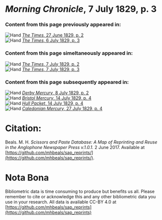 # *Morning Chronicle*, 7 July 1829, p. 3  
  
### Content from this page previously appeared in:  
![Hand](http://scissorsandpaste.net/wp-content/uploads/2017/06/smallhandpointer.png) [*The Times*, 27 June 1829, p. 2](https://mhbeals.github.io/sap_html/The-Times/The-Times-27-June-1829-p-2)  
![Hand](http://scissorsandpaste.net/wp-content/uploads/2017/06/smallhandpointer.png) [*The Times*, 6 July 1829, p. 3](https://mhbeals.github.io/sap_html/The-Times/The-Times-6-July-1829-p-3)  
  
### Content from this page simeltaneously appeared in:  
![Hand](http://scissorsandpaste.net/wp-content/uploads/2017/06/smallhandpointer.png) [*The Times*, 7 July 1829, p. 2](https://mhbeals.github.io/sap_html/The-Times/The-Times-7-July-1829-p-2)  
![Hand](http://scissorsandpaste.net/wp-content/uploads/2017/06/smallhandpointer.png) [*The Times*, 7 July 1829, p. 3](https://mhbeals.github.io/sap_html/The-Times/The-Times-7-July-1829-p-3)  
  
### Content from this page subsequently appeared in:  
![Hand](http://scissorsandpaste.net/wp-content/uploads/2017/06/smallhandpointer.png) [*Derby Mercury*, 8 July 1829, p. 2](https://mhbeals.github.io/sap_html/Derby-Mercury/Derby-Mercury-8-July-1829-p-2)  
![Hand](http://scissorsandpaste.net/wp-content/uploads/2017/06/smallhandpointer.png) [*Bristol Mercury*, 14 July 1829, p. 4](https://mhbeals.github.io/sap_html/Bristol-Mercury/Bristol-Mercury-14-July-1829-p-4)  
![Hand](http://scissorsandpaste.net/wp-content/uploads/2017/06/smallhandpointer.png) [*Hull Packet*, 14 July 1829, p. 4](https://mhbeals.github.io/sap_html/Hull-Packet/Hull-Packet-14-July-1829-p-4)  
![Hand](http://scissorsandpaste.net/wp-content/uploads/2017/06/smallhandpointer.png) [*Caledonian Mercury*, 27 July 1829, p. 4](https://mhbeals.github.io/sap_html/Caledonian-Mercury/Caledonian-Mercury-27-July-1829-p-4)  


# Citation: 

Beals. M. H. *Scissors and Paste Database: A Map of Reprinting and Reuse in the Anglophone Newspaper Press v.1.0.1.* 2 June 2017. Available at [https://github.com/mhbeals/sap_reprints/](https://github.com/mhbeals/sap_reprints/). 

# Nota Bona

Bibliometric data is time consuming to produce but benefits us all. Please remember to cite or acknowledge this and any other bibliometric data you use in your research. All data is available CC-BY 4.0 at [https://github.com/mhbeals/sap_reprints](https://github.com/mhbeals/sap_reprints)